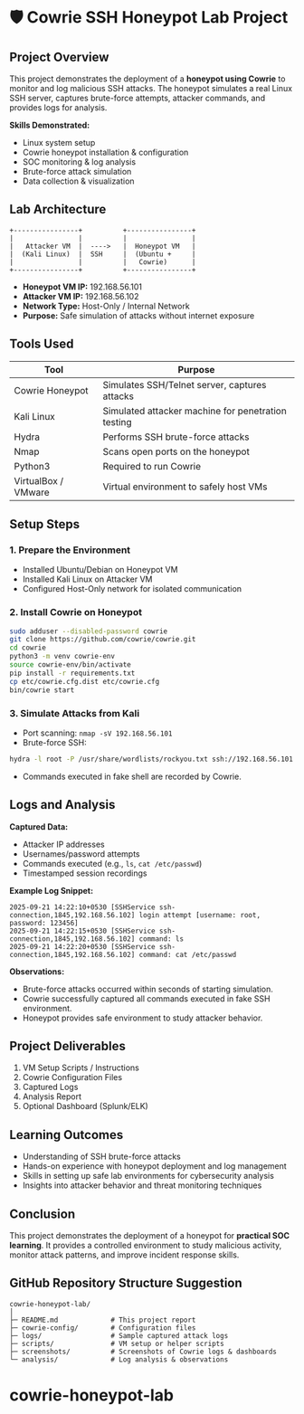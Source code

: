 # 🛡️ Cowrie SSH Honeypot Lab Project

## Project Overview
This project demonstrates the deployment of a **honeypot using Cowrie** to monitor and log malicious SSH attacks. The honeypot simulates a real Linux SSH server, captures brute-force attempts, attacker commands, and provides logs for analysis.

**Skills Demonstrated:**
- Linux system setup
- Cowrie honeypot installation & configuration
- SOC monitoring & log analysis
- Brute-force attack simulation
- Data collection & visualization

## Lab Architecture

```
+----------------+          +----------------+
|                |          |                |
|   Attacker VM  |  ---->   |  Honeypot VM   |
|  (Kali Linux)  |  SSH     |  (Ubuntu +     |
|                |          |   Cowrie)      |
+----------------+          +----------------+
```

- **Honeypot VM IP:** 192.168.56.101  
- **Attacker VM IP:** 192.168.56.102  
- **Network Type:** Host-Only / Internal Network  
- **Purpose:** Safe simulation of attacks without internet exposure

## Tools Used
| Tool | Purpose |
|------|---------|
| Cowrie Honeypot | Simulates SSH/Telnet server, captures attacks |
| Kali Linux | Simulated attacker machine for penetration testing |
| Hydra | Performs SSH brute-force attacks |
| Nmap | Scans open ports on the honeypot |
| Python3 | Required to run Cowrie |
| VirtualBox / VMware | Virtual environment to safely host VMs |

## Setup Steps

### 1. Prepare the Environment
- Installed Ubuntu/Debian on Honeypot VM  
- Installed Kali Linux on Attacker VM  
- Configured Host-Only network for isolated communication

### 2. Install Cowrie on Honeypot
```bash
sudo adduser --disabled-password cowrie
git clone https://github.com/cowrie/cowrie.git
cd cowrie
python3 -m venv cowrie-env
source cowrie-env/bin/activate
pip install -r requirements.txt
cp etc/cowrie.cfg.dist etc/cowrie.cfg
bin/cowrie start
```

### 3. Simulate Attacks from Kali
- Port scanning: `nmap -sV 192.168.56.101`  
- Brute-force SSH:  
```bash
hydra -l root -P /usr/share/wordlists/rockyou.txt ssh://192.168.56.101
```
- Commands executed in fake shell are recorded by Cowrie.

## Logs and Analysis

**Captured Data:**
- Attacker IP addresses
- Usernames/password attempts
- Commands executed (e.g., `ls`, `cat /etc/passwd`)
- Timestamped session recordings

**Example Log Snippet:**
```
2025-09-21 14:22:10+0530 [SSHService ssh-connection,1845,192.168.56.102] login attempt [username: root, password: 123456]
2025-09-21 14:22:15+0530 [SSHService ssh-connection,1845,192.168.56.102] command: ls
2025-09-21 14:22:20+0530 [SSHService ssh-connection,1845,192.168.56.102] command: cat /etc/passwd
```

**Observations:**
- Brute-force attacks occurred within seconds of starting simulation.  
- Cowrie successfully captured all commands executed in fake SSH environment.  
- Honeypot provides safe environment to study attacker behavior.

## Project Deliverables
1. VM Setup Scripts / Instructions  
2. Cowrie Configuration Files  
3. Captured Logs  
4. Analysis Report  
5. Optional Dashboard (Splunk/ELK)

## Learning Outcomes
- Understanding of SSH brute-force attacks  
- Hands-on experience with honeypot deployment and log management  
- Skills in setting up safe lab environments for cybersecurity analysis  
- Insights into attacker behavior and threat monitoring techniques

## Conclusion
This project demonstrates the deployment of a honeypot for **practical SOC learning**. It provides a controlled environment to study malicious activity, monitor attack patterns, and improve incident response skills.

## GitHub Repository Structure Suggestion
```
cowrie-honeypot-lab/
│
├─ README.md             # This project report
├─ cowrie-config/        # Configuration files
├─ logs/                 # Sample captured attack logs
├─ scripts/              # VM setup or helper scripts
├─ screenshots/          # Screenshots of Cowrie logs & dashboards
└─ analysis/             # Log analysis & observations
```

# cowrie-honeypot-lab
